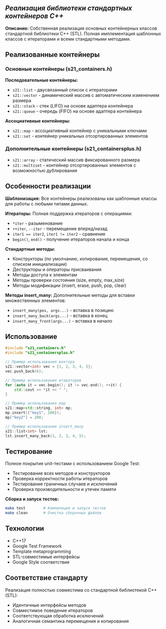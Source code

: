 

## _Реализация библиотеки стандартных контейнеров C++_

**Описание:** Собственная реализация основных контейнерных классов стандартной библиотеки C++ (STL). Полная имплементация шаблонных классов с итераторами и всеми стандартными методами.

## Реализованные контейнеры

### Основные контейнеры (s21_containers.h)

**Последовательные контейнеры:**
- `s21::list` - двусвязанный список с итераторами
- `s21::vector` - динамический массив с автоматическим изменением размера
- `s21::stack` - стек (LIFO) на основе адаптера контейнера
- `s21::queue` - очередь (FIFO) на основе адаптера контейнера

**Ассоциативные контейнеры:**
- `s21::map` - ассоциативный контейнер с уникальными ключами
- `s21::set` - контейнер уникальных отсортированных элементов

### Дополнительные контейнеры (s21_containersplus.h)

- `s21::array` - статический массив фиксированного размера
- `s21::multiset` - контейнер отсортированных элементов с возможностью дублирования

## Особенности реализации

**Шаблонизация:**
Все контейнеры реализованы как шаблонные классы для работы с любыми типами данных.

**Итераторы:**
Полная поддержка итераторов с операциями:
- `*iter` - разыменование
- `++iter`, `--iter` - перемещение вперед/назад
- `iter1 == iter2`, `iter1 != iter2` - сравнение
- `begin()`, `end()` - получение итераторов начала и конца

**Стандартные методы:**
- Конструкторы (по умолчанию, копирования, перемещения, со списком инициализации)
- Деструкторы и операторы присваивания
- Методы доступа к элементам
- Методы проверки состояния (size, empty, max_size)
- Методы модификации (insert, erase, push, pop, clear)

**Методы insert_many:**
Дополнительные методы для вставки множественных элементов:
- `insert_many(pos, args...)` - вставка в позицию
- `insert_many_back(args...)` - вставка в конец
- `insert_many_front(args...)` - вставка в начало


## Использование

```cpp
#include "s21_containers.h"
#include "s21_containersplus.h"

// Пример использования вектора
s21::vector<int> vec = {1, 2, 3, 4, 5};
vec.push_back(6);

// Пример использования итераторов
for (auto it = vec.begin(); it != vec.end(); ++it) {
    std::cout << *it << " ";
}

// Пример использования map
s21::map<std::string, int> mp;
mp.insert({"key1", 100});
mp["key2"] = 200;

// Пример использования insert_many
s21::list<int> lst;
lst.insert_many_back(1, 2, 3, 4, 5);
```

## Тестирование

Полное покрытие unit-тестами с использованием Google Test:
- Тестирование всех методов и конструкторов
- Проверка корректности работы итераторов
- Тестирование граничных случаев и исключений
- Проверка производительности и утечек памяти

**Сборка и запуск тестов:**
```bash
make test        # Компиляция и запуск тестов
make clean       # Очистка сборочных файлов
```

## Технологии

- C++17
- Google Test Framework
- Template metaprogramming
- STL-совместимые интерфейсы
- Google Style соответствие

## Соответствие стандарту

Реализация полностью совместима со стандартной библиотекой C++ (STL):
- Идентичные интерфейсы методов
- Совместимое поведение итераторов
- Соответствующая обработка исключений
- Аналогичная семантика перемещения и копирования
